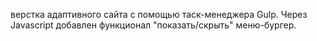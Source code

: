 верстка адаптивного сайта с помощью таск-менеджера Gulp.
Через Javascript добавлен функционал "показать/скрыть" меню-бургер.
